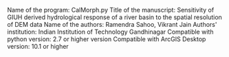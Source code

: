 Name of the program: CalMorph.py
Title of the manuscript: Sensitivity of GIUH derived hydrological response of a river basin to the spatial resolution of DEM data
Name of the authors: Ramendra Sahoo, Vikrant Jain
Authors' institution: Indian Institution of Technology Gandhinagar
Compatible with python version: 2.7 or higher version
Compatible with ArcGIS Desktop version: 10.1 or higher
